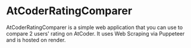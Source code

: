 # AtCoderRatingComparer
AtCoderRatingComparer is a simple web application that you can use to compare 2 users' rating on AtCoder. It uses Web Scraping via Puppeteer and is hosted on render.
